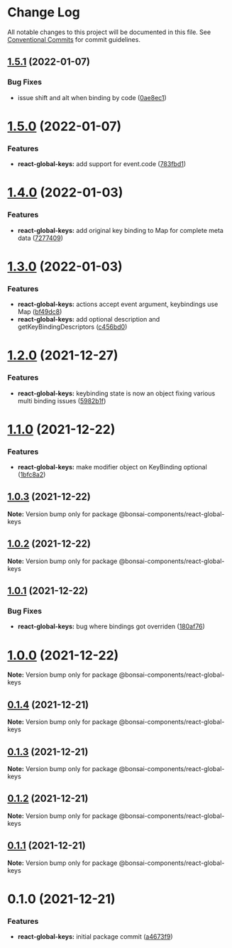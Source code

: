 # Change Log

All notable changes to this project will be documented in this file.
See [Conventional Commits](https://conventionalcommits.org) for commit guidelines.

## [1.5.1](https://github.com/zieka/bonsai-components/compare/@bonsai-components/react-global-keys@1.5.0...@bonsai-components/react-global-keys@1.5.1) (2022-01-07)


### Bug Fixes

* issue shift and alt when binding by code ([0ae8ec1](https://github.com/zieka/bonsai-components/commit/0ae8ec13be1368f610fdeeaa1c2de768b5e35e86))





# [1.5.0](https://github.com/zieka/bonsai-components/compare/@bonsai-components/react-global-keys@1.4.0...@bonsai-components/react-global-keys@1.5.0) (2022-01-07)


### Features

* **react-global-keys:** add support for event.code ([783fbd1](https://github.com/zieka/bonsai-components/commit/783fbd1e343a0c17efb9a6c3abeb2aa1c3ed0069))





# [1.4.0](https://github.com/zieka/bonsai-components/compare/@bonsai-components/react-global-keys@1.3.0...@bonsai-components/react-global-keys@1.4.0) (2022-01-03)


### Features

* **react-global-keys:** add original key binding to Map for complete meta data ([7277409](https://github.com/zieka/bonsai-components/commit/7277409eafcc39a8b94ee8cd488287a52742c81a))





# [1.3.0](https://github.com/zieka/bonsai-components/compare/@bonsai-components/react-global-keys@1.2.0...@bonsai-components/react-global-keys@1.3.0) (2022-01-03)


### Features

* **react-global-keys:** actions accept event argument, keybindings use Map ([bf49dc8](https://github.com/zieka/bonsai-components/commit/bf49dc8276cc945bdfb9caafd0daf12f62d499fa))
* **react-global-keys:** add optional description and getKeyBindingDescriptors ([c456bd0](https://github.com/zieka/bonsai-components/commit/c456bd0313628e1223bae93340b5c73a26adf203))





# [1.2.0](https://github.com/zieka/bonsai-components/compare/@bonsai-components/react-global-keys@1.1.0...@bonsai-components/react-global-keys@1.2.0) (2021-12-27)


### Features

* **react-global-keys:** keybinding state is now an object fixing various multi binding issues ([5982b1f](https://github.com/zieka/bonsai-components/commit/5982b1fb4190d14cdaf600ab3d40b244224108bd))





# [1.1.0](https://github.com/zieka/bonsai-components/compare/@bonsai-components/react-global-keys@1.0.3...@bonsai-components/react-global-keys@1.1.0) (2021-12-22)


### Features

* **react-global-keys:** make modifier object on KeyBinding optional ([1bfc8a2](https://github.com/zieka/bonsai-components/commit/1bfc8a2fdaeaaf8e875ae131f2056aebab1d9116))





## [1.0.3](https://github.com/zieka/bonsai-components/compare/@bonsai-components/react-global-keys@1.0.2...@bonsai-components/react-global-keys@1.0.3) (2021-12-22)

**Note:** Version bump only for package @bonsai-components/react-global-keys





## [1.0.2](https://github.com/zieka/bonsai-components/compare/@bonsai-components/react-global-keys@1.0.1...@bonsai-components/react-global-keys@1.0.2) (2021-12-22)

**Note:** Version bump only for package @bonsai-components/react-global-keys





## [1.0.1](https://github.com/zieka/bonsai-components/compare/@bonsai-components/react-global-keys@1.0.0...@bonsai-components/react-global-keys@1.0.1) (2021-12-22)


### Bug Fixes

* **react-global-keys:** bug where bindings got overriden ([180af76](https://github.com/zieka/bonsai-components/commit/180af76535f679b4fe098bada780638ce24cf1ed))





# [1.0.0](https://github.com/zieka/bonsai-components/compare/@bonsai-components/react-global-keys@0.1.4...@bonsai-components/react-global-keys@1.0.0) (2021-12-22)

**Note:** Version bump only for package @bonsai-components/react-global-keys





## [0.1.4](https://github.com/zieka/bonsai-components/compare/@bonsai-components/react-global-keys@0.1.3...@bonsai-components/react-global-keys@0.1.4) (2021-12-21)

**Note:** Version bump only for package @bonsai-components/react-global-keys





## [0.1.3](https://github.com/zieka/bonsai-components/compare/@bonsai-components/react-global-keys@0.1.2...@bonsai-components/react-global-keys@0.1.3) (2021-12-21)

**Note:** Version bump only for package @bonsai-components/react-global-keys





## [0.1.2](https://github.com/zieka/bonsai-components/compare/@bonsai-components/react-global-keys@0.1.1...@bonsai-components/react-global-keys@0.1.2) (2021-12-21)

**Note:** Version bump only for package @bonsai-components/react-global-keys





## [0.1.1](https://github.com/zieka/bonsai-components/compare/@bonsai-components/react-global-keys@0.1.0...@bonsai-components/react-global-keys@0.1.1) (2021-12-21)

**Note:** Version bump only for package @bonsai-components/react-global-keys





# 0.1.0 (2021-12-21)


### Features

* **react-global-keys:** initial package commit ([a4673f9](https://github.com/zieka/bonsai-components/commit/a4673f9a232da20b2d191302221cd4aea5542e6d))
